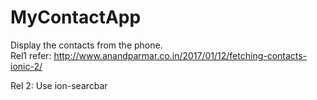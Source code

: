 # MyContactApp<br>
Display the contacts from the phone.<br>
Rel1 refer: http://www.anandparmar.co.in/2017/01/12/fetching-contacts-ionic-2/

Rel 2: Use ion-searcbar 
